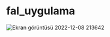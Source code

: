 # fal_uygulama

![Ekran görüntüsü 2022-12-08 213642](https://user-images.githubusercontent.com/89595806/206543258-b9357e89-cceb-42e6-bc33-a8bcbc64b37c.png)
